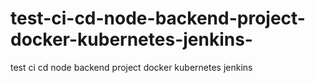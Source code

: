 # test-ci-cd-node-backend-project-docker-kubernetes-jenkins-
test ci cd node backend project docker kubernetes jenkins 
